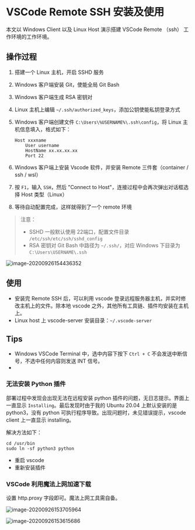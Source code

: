 # VSCode Remote SSH 安装及使用

本文以 Windows Client 以及 Linux Host 演示搭建 VSCode Remote （ssh） 工作环境的工作环境。

## 操作过程

1. 搭建一个 Linux 主机，开启 SSHD 服务

2. Windows 客户端安装 Git，使能全局 Git Bash

3. Windows 客户端生成 RSA 密钥对

4. Linux 主机上编辑 `~/.ssh/authorized_keys`，添加公钥使能私钥登录方式

5. Windows 客户端创建文件 `C:\Users\%USERNAME%\.ssh\config`，将 Linux 主机信息填入，格式如下：

    ```
    Host xxxname
        User username
        HostName xx.xx.xx.xx
        Port 22
    ```

6. Windows 客户端上安装 Vscode 软件，并安装 Remote 三件套（container / ssh / wsl）

7. 按 `F1`，输入 `SSH`，然后 "Connect to Host"，连接过程中会再次弹出对话框选择 Host 类型（Linux）

8. 等待自动配置完成，这样就得到了一个 remote 环境 

> 注意：
>
> - SSHD 一般默认使用 22端口，配置文件目录 `/etc/ssh/etc/ssh/sshd_config`
> - RSA 密钥对 Git Bash 中路径为 `~/.ssh/`，对应 Windows 下目录为 `C:\Users\USERNAME\.ssh`

![image-20200926154436352](https://img.risinghf.com/20200926-154438-909.png)

## 使用

- 安装完 Remote SSH 后，可以利用 vscode 登录远程服务器主机，并实时修改主机上的文件。除本地 vscode 之外，其他所有工具链、插件均安装在主机上。
- Linux host 上 vscode-server 安装目录：`~/.vscode-server`

## Tips

- Windows VSCode  Terminal 中，选中内容下按下 `Ctrl + C` 不会发送中断信号，不选中任何内容则发送 INT 信号。
- 

### 无法安装 Python 插件

部署过程中发现会出现无法在远程安装 python 插件的问题，无日志提示。界面上一直显示 `Installing`。最后发现时由于我的 Ubuntu 20.04 上默认安装的是 python3，没有 python 可执行程序导致。出现问题时，未见错误提示，vscode client 上一直显示 installing。

解决方法如下：

```
cd /usr/bin
sudo ln -sf python3 python
```

- 重启 vscode 
- 重新安装插件

### VSCode 利用魔法上网加速下载

设置 http.proxy 字段即可。魔法上网工具需自备。

![image-20200926153705964](https://img.risinghf.com/20200926-153709-043.png)

![image-20200926153615686](https://img.risinghf.com/20200926-153618-917.png)

## 